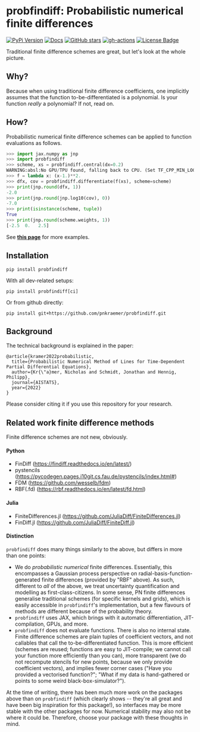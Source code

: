 # probfindiff: Probabilistic numerical finite differences

[![PyPi Version](https://img.shields.io/pypi/v/probfindiff.svg?style=flat-square)](https://pypi.org/project/probfindiff/)
[![Docs](https://readthedocs.org/projects/pip/badge/?version=latest&style=flat-square)](https://github.com/pnkraemer/probfindiff)
[![GitHub stars](https://img.shields.io/github/stars/pnkraemer/probfindiff.svg?style=flat-square&logo=github&label=Stars&logoColor=white)](https://github.com/pnkraemer/probfindiff)
[![gh-actions](https://img.shields.io/github/workflow/status/pnkraemer/probfindiff/ci?style=flat-square)](https://github.com/pnkraemer/probfindiff/actions?query=workflow%3Aci)
<a href="https://github.com/pnkraemer/probfindiff/blob/master/LICENSE"><img src="https://img.shields.io/github/license/pnkraemer/probfindiff?style=flat-square&color=2b9348" alt="License Badge"/></a>


Traditional finite difference schemes are great, but let's look at the whole picture.
## Why?
Because when using traditional finite difference coefficients, one implicitly assumes that the function to-be-differentiated is a polynomial.
Is your function _really_ a polynomial? If not, read on.



## How?
Probabilistic numerical finite difference schemes can be applied to function evaluations as follows.
```python
>>> import jax.numpy as jnp
>>> import probfindiff
>>> scheme, xs = probfindiff.central(dx=0.2)
WARNING:absl:No GPU/TPU found, falling back to CPU. (Set TF_CPP_MIN_LOG_LEVEL=0 and rerun for more info.)
>>> f = lambda x: (x-1.)**2.
>>> dfx, cov = probfindiff.differentiate(f(xs), scheme=scheme)
>>> print(jnp.round(dfx, 1))
-2.0
>>> print(jnp.round(jnp.log10(cov), 0))
-7.0
>>> print(isinstance(scheme, tuple))
True
>>> print(jnp.round(scheme.weights, 1))
[-2.5  0.   2.5]
```
See [**this page**](https://probfindiff.readthedocs.io/en/latest/notebooks/getting_started/quickstart.html) for more examples.


## Installation

```commandline
pip install probfindiff
```
With all dev-related setups:
```commandline
pip install probfindiff[ci]
```
Or from github directly:
```commandline
pip install git+https://github.com/pnkraemer/probfindiff.git
```


## Background
The technical background is explained in the paper:
```
@article{kramer2022probabilistic,
  title={Probabilistic Numerical Method of Lines for Time-Dependent Partial Differential Equations},
  author={Kr{\"a}mer, Nicholas and Schmidt, Jonathan and Hennig, Philipp},
  journal={AISTATS},
  year={2022}
}
```
Please consider citing it if you use this repository for your research.

## Related work finite difference methods
Finite difference schemes are not new, obviously.

#### Python

* FinDiff (https://findiff.readthedocs.io/en/latest/)
* pystencils (https://pycodegen.pages.i10git.cs.fau.de/pystencils/index.html#)
* FDM (https://github.com/wesselb/fdm)
* RBF(.fd) (https://rbf.readthedocs.io/en/latest/fd.html)

#### Julia

* FiniteDifferences.jl (https://github.com/JuliaDiff/FiniteDifferences.jl)
* FinDiff.jl (https://github.com/JuliaDiff/FiniteDiff.jl)

#### Distinction

`probfindiff` does many things similarly to the above, but differs in more than one points:

* We do _probabilistic numerical_ finite differences.
  Essentially, this encompasses a Gaussian process perspective
  on radial-basis-function-generated finite differences (provided by "RBF" above).
  As such, different to _all_ of the above, we treat uncertainty quantification and modelling
  as first-class-citizens. In some sense, PN finite differences generalise
  traditional schemes (for specific kernels and grids), which is easily accessible
  in `probfindiff`'s implementation, but a few flavours of methods are different
  because of the probability theory.
* `probfindiff` uses JAX, which brings with it automatic differentiation, JIT-compilation, GPUs, and more.
* `probfindiff` does not evaluate functions. There is also no internal state.
  Finite difference schemes are plain tuples of coefficient vectors,
  and not callables that call the to-be-differentiated function.
  This is more efficient (schemes are reused; functions are easy to JIT-compile;
  we cannot call your function more efficiently than you can),
  more transparent (we do not recompute stencils for new points, because we only provide coefficient vectors),
  and implies fewer corner cases ("Have you provided a vectorised function?";
  "What if my data is hand-gathered or points to some weird black-box-simulator?").

At the time of writing, there has been much more work on the packages above than on `probfindiff`
(which clearly shows -- they're all great and have been big inspiration for this package!), so
interfaces may be more stable with the other packages for now.
Numerical stability may also not be where it could be.
Therefore, choose your package with these thoughts in mind.
